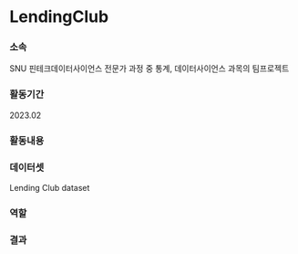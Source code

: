 # LendingClub
### 소속
SNU 핀테크데이터사이언스 전문가 과정 중 통계, 데이터사이언스 과목의 팀프로젝트

### 활동기간
2023.02

### 활동내용

### 데이터셋
Lending Club dataset

### 역할

### 결과
